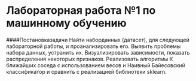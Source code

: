 # Лабораторная работа №1 по машинному обучению
####Постановказадачи
Найти наборданных (датасет), для следующей лабораторной работы, и проанализировать его. Выявить проблемы набора данных, устранить их. Визуализировать зависимости, показать распределения некоторых признаков. Реализовать алгоритмы К ближайших соседа с использованием весов и Наивный Байесовский классификатор и сравнить с реализацией библиотеки sklearn.
